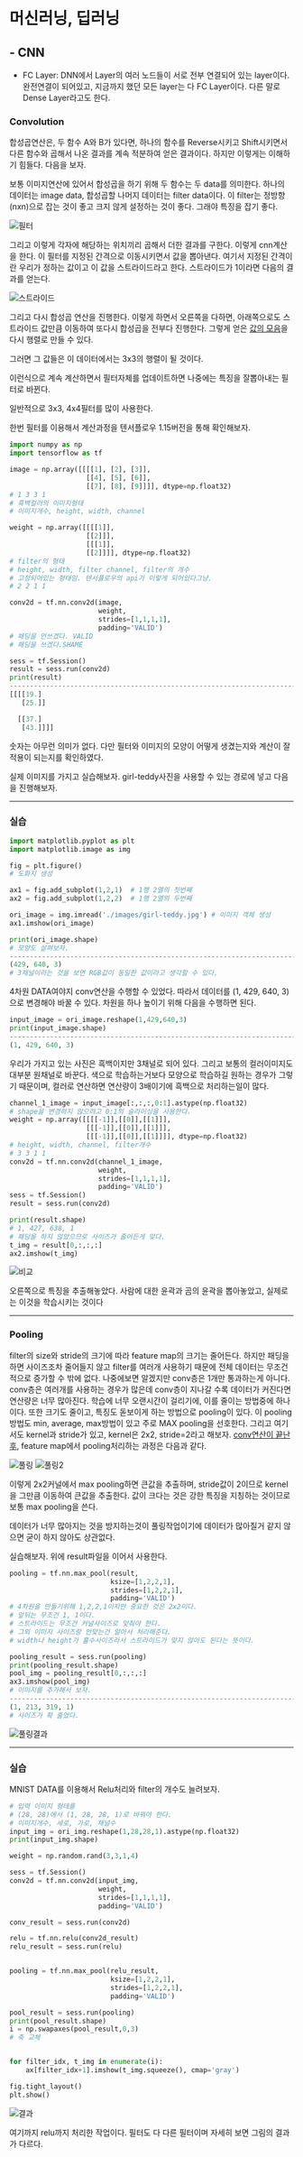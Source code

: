 # 머신러닝, 딥러닝

## - CNN



- FC Layer: DNN에서 Layer의 여러 노드들이 서로 전부 연결되어 있는 layer이다. 완전연결이 되어있고, 지금까지 했던 모든 layer는 다 FC Layer이다. 다른 말로 Dense Layer라고도 한다.





### Convolution

합성곱연산은, 두 함수 A와 B가 있다면, 하나의 함수를 Reverse시키고 Shift시키면서 다른 함수와 곱해서 나온 결과를 계속 적분하여 얻은 결과이다. 하지만 이렇게는 이해하기 힘들다. 다음을 보자.

보통 이미지연산에 있어서 합성곱을 하기 위해 두 함수는 두 data를 의미한다. 하나의 데이터는 image data, 합성곱할 나머지 데이터는 filter data이다. 이 filter는 정방향(nxn)으로 잡는 것이 좋고 크지 않게 설정하는 것이 좋다. 그래야 특징을 잡기 좋다.

![필터](./jpgfile/필터.png)

그리고 이렇게 각자에 해당하는 위치끼리 곱해서 더한 결과를 구한다. 이렇게 cnn계산을 한다. 이 필터를 지정된 간격으로 이동시키면서 값을 뽑아낸다.  여기서 지정된 간격이란 우리가 정하는 값이고 이 값을 스트라이드라고 한다. 스트라이드가 1이라면 다음의 결과를 얻는다.

![스트라이드](./jpgfile/스트라이드.png)

그리고 다시 합성곱 연산을 진행한다. 이렇게 하면서 오른쪽을 다하면, 아래쪽으로도 스트라이드 값만큼 이동하여 또다시 합성곱을 전부다 진행한다. 그렇게 얻은 <u>값의 모음</u>을 다시 행렬로 만들 수 있다.

그러면 그 값들은 이 데이터에서는 3x3의 행렬이 될 것이다.

이런식으로 계속 계산하면서 필터자체를 업데이트하면 나중에는 특징을 잘뽑아내는 필터로 바뀐다.

일반적으로 3x3, 4x4필터를 많이 사용한다. 

한번 필터를 이용해서 계산과정을 텐서플로우 1.15버전을 통해 확인해보자.

```python
import numpy as np
import tensorflow as tf

image = np.array([[[[1], [2], [3]],
                   [[4], [5], [6]],
                   [[7], [8], [9]]]], dtype=np.float32)
# 1 3 3 1
# 흑백컬러의 이미지형태
# 이미지개수, height, width, channel

weight = np.array([[[[1]],
                   [[2]]],
                   [[[1]],
                   [[2]]]], dtype=np.float32)
# filter의 형태
# height, width, filter channel, filter의 개수
# 고정되어있는 형태임. 텐서플로우의 api가 이렇게 되어있다그냥.
# 2 2 1 1

conv2d = tf.nn.conv2d(image,
                      weight,
                      strides=[1,1,1,1],
                      padding='VALID')
# 패딩을 안쓰겠다. VALID
# 패딩을 쓰겠다.SHAME

sess = tf.Session()
result = sess.run(conv2d)
print(result)
--------------------------------------------------------------------------------
[[[[19.]
   [25.]]

  [[37.]
   [43.]]]]
```

숫자는 아무런 의미가 없다. 다만 필터와 이미지의 모양이 어떻게 생겼는지와 계산이 잘적용이 되는지를 확인하였다.

실제 이미지를 가지고 실습해보자. girl-teddy사진을 사용할 수 있는 경로에 넣고  다음을 진행해보자.

---

### 실습

```python
import matplotlib.pyplot as plt
import matplotlib.image as img

fig = plt.figure()
# 도화지 생성

ax1 = fig.add_subplot(1,2,1)  # 1행 2열의 첫번째
ax2 = fig.add_subplot(1,2,2)  # 1행 2열의 두번째

ori_image = img.imread('./images/girl-teddy.jpg') # 이미지 객체 생성
ax1.imshow(ori_image)

print(ori_image.shape)
# 모양도 살펴보자.
---------------------------------------------------------------------------------
(429, 640, 3)
# 3채널이라는 것을 보면 RGB값이 동일한 값이라고 생각할 수 있다.
```

4차원 DATA여야지 conv연산을 수행할 수 있었다. 따라서 데이터를 (1, 429, 640, 3)으로 변경해야 바꿀 수 있다. 차원을 하나 높이기 위해 다음을 수행하면 된다.

```python
input_image = ori_image.reshape(1,429,640,3)
print(input_image.shape)
---------------------------------------------------------------------------------
(1, 429, 640, 3)
```

우리가 가지고 있는 사진은 흑백이지만 3채널로 되어 있다. 그리고 보통의 컬러이미지도 대부분 원채널로 바꾼다. 색으로 학습하는거보다 모양으로 학습하길 원하는 경우가 그렇기 때문이며, 컬러로 연산하면 연산량이 3배이기에 흑백으로 처리하는일이 많다.

```python
channel_1_image = input_image[:,:,:,0:1].astype(np.float32)
# shape을 변경하지 않으려고 0:1의 슬라이싱을 사용한다.
weight = np.array([[[[-1]],[[0]],[[1]]],
                   [[[-1]],[[0]],[[1]]],
                   [[[-1]],[[0]],[[1]]]], dtype=np.float32)
# height, width, channel, filter개수
# 3 3 1 1
conv2d = tf.nn.conv2d(channel_1_image,
                      weight,
                      strides=[1,1,1,1],
                      padding='VALID')
sess = tf.Session()
result = sess.run(conv2d)

print(result.shape)
# 1, 427, 638, 1
# 패딩을 하지 않았으므로 사이즈가 줄어든게 맞다.
t_img = result[0,:,:,:]
ax2.imshow(t_img)
```

![비교](./jpgfile/필터링.png)

오른쪽으로 특징을 추출해놓았다. 사람에 대한 윤곽과 곰의 윤곽을 뽑아놓았고, 실제로는 이것을 학습시키는 것이다



---

### Pooling

filter의 size와 stride의 크기에 따라 feature map의 크기는 줄어든다. 하지만 패딩을 하면 사이즈조차 줄어들지 않고 filter를 여러개 사용하기 때문에 전체 데이터는 무조건적으로 증가할 수 밖에 없다. 나중에보면 알겠지만 conv층은 1개만 통과하는게 아니다. conv층은 여러개를 사용하는 경우가 많은데 conv층이 지나갈 수록 데이터가 커진다면 연산량은 너무 많아진다. 학습에 너무 오랜시간이 걸리기에, 이를 줄이는 방법중에 하나이다. 또한 크기도 줄이고, 특징도 돋보이게 하는 방법으로 pooling이 있다. 이 pooling방법도 min, average, max방법이 있고 주로 MAX pooling을 선호한다. 그리고 여기서도 kernel과 stride가 있고, kernel은 2x2, stride=2라고 해보자. <u>conv연산이 끝난 후</u>, feature map에서 pooling처리하는 과정은 다음과 같다.

![풀링](./jpgfile/pooling1.png) ![풀링2](./jpgfile/pooling2.png)

이렇게 2x2커널에서 max pooling하면 큰값을 추출하며, stride값이 2이므로 kernel을 그만큼 이동하여 큰값을 추출한다. 값이 크다는 것은 강한 특징을 지칭하는 것이므로 보통 max pooling을 쓴다.

데이터가 너무 많아지는 것을 방지하는것이 풀링작업이기에 데이터가 많아질거 같지 않으면 굳이 하지 않아도 상관없다.

실습해보자. 위에 result파일을 이어서 사용한다.

```python
pooling = tf.nn.max_pool(result,
                         ksize=[1,2,2,1],
                         strides=[1,2,2,1],
                         padding='VALID')
# 4차원을 만들기위해 1,2,2,1이지만 중요한 것은 2x2이다.
# 앞뒤는 무조건 1, 1이다.
# 스트라이드는 무조건 커널사이즈로 맞춰야 한다.
# 그외 이미지 사이즈랑 안맞는건 알아서 처리해준다.
# width나 height가 홀수사이즈라서 스트라이드가 맞지 않아도 된다는 뜻이다.

pooling_result = sess.run(pooling)
print(pooling_result.shape)
pool_img = pooling_result[0,:,:,:]
ax3.imshow(pool_img)
# 이미지를 추가해서 보자.
---------------------------------------------------------------------------------
(1, 213, 319, 1)
# 사이즈가 확 줄었다.
```

![풀링결과](./jpgfile/풀링결과.png)

---

### 실습

MNIST DATA를 이용해서 Relu처리와 filter의 개수도 늘려보자.

```python
# 입력 이미지 형태를
# (28, 28)에서 (1, 28, 28, 1)로 바꿔야 한다.
# 이미지개수, 세로, 가로, 채널수
input_img = ori_img.reshape(1,28,28,1).astype(np.float32)
print(input_img.shape)

weight = np.random.rand(3,3,1,4)

sess = tf.Session()
conv2d = tf.nn.conv2d(input_img,
                      weight,
                      strides=[1,1,1,1],
                      padding='VALID')

conv_result = sess.run(conv2d)

relu = tf.nn.relu(conv2d_result)
relu_result = sess.run(relu)


pooling = tf.nn.max_pool(relu_result,
                         ksize=[1,2,2,1],
                         strides=[1,2,2,1],
                         padding='VALID')

pool_result = sess.run(pooling)
print(pool_result.shape)
i = np.swapaxes(pool_result,0,3)
# 축 교체


for filter_idx, t_img in enumerate(i):
    ax[filter_idx+1].imshow(t_img.squeeze(), cmap='gray')

fig.tight_layout()
plt.show()     
```

![결과](./jpgfile/필터여러개.png)

여기까지 relu까지 처리한 작업이다. 필터도 다 다른 필터이며 자세히 보면 그림의 결과가 다르다.

